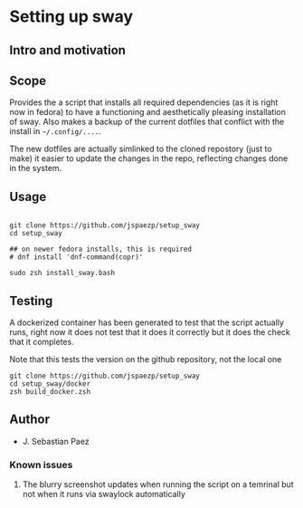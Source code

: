
# Setting up sway

## Intro and motivation

## Scope

Provides the a script that installs all required dependencies (as it is right
now in fedora) to have a functioning and aesthetically pleasing installation
of sway. Also makes a backup of the current dotfiles that conflict with the
install in `~/.config/....`.

The new dotfiles are actually simlinked to the cloned repostory (just to make)
it easier to update the changes in the repo, reflecting changes done in the 
system.

## Usage

```

git clone https://github.com/jspaezp/setup_sway
cd setup_sway

## on newer fedora installs, this is required
# dnf install 'dnf-command(copr)'

sudo zsh install_sway.bash

```

## Testing

A dockerized container  has been generated to test that the script actually 
runs, right now it does not test that it does it correctly but it does the
check that it completes.

Note that this tests the version on the github repository, not the local one

```
git clone https://github.com/jspaezp/setup_sway
cd setup_sway/docker
zsh build_docker.zsh
```

## Author

- J. Sebastian Paez

### Known issues

1. The blurry screenshot updates when running the script on a temrinal but
   not when it runs via swaylock automatically
